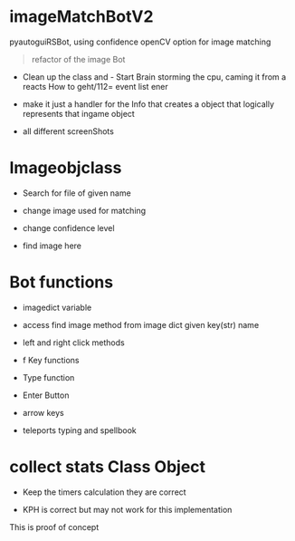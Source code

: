 # imageMatchBotV2
 pyautoguiRSBot, using confidence openCV option for image matching

>refactor of the image Bot

- Clean up the class and - Start Brain storming the cpu, caming it from a reacts How to geht/112= event list ener

- make it just a handler for the Info that creates a object that logically represents that ingame object

- all different screenShots

# Imageobjclass 

- Search for file of given name

- change image used for matching

- change confidence level

- find image here

# Bot functions 
- imagedict variable

- access find image method from image dict given key(str) name

- left and right click methods

- f Key functions

- Type function

- Enter Button

- arrow keys

- teleports typing and spellbook
# collect stats Class Object 

- Keep the timers calculation they are correct

- KPH is correct but may not work for this implementation

This is proof of concept